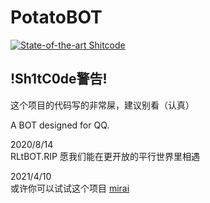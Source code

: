 # PotatoBOT
[![State-of-the-art Shitcode](https://img.shields.io/static/v1?label=State-of-the-art&message=Shitcode&color=7B5804)](https://github.com/trekhleb/state-of-the-art-shitcode)  
## **!Sh1tC0de警告!**  
这个项目的代码写的非常屎，建议别看（认真）  

A BOT designed for QQ.

2020/8/14  
RLtBOT.RIP 愿我们能在更开放的平行世界里相遇
  
2021/4/10  
或许你可以试试这个项目 [mirai](https://github.com/mamoe/mirai)
